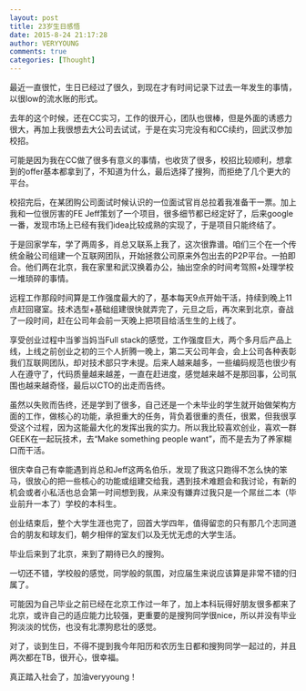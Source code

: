```yaml
---
layout: post
title: 23岁生日感悟
date: 2015-8-24 21:17:28
author: VERYYOUNG
comments: true
categories: [Thought]
---
```

最近一直很忙，生日已经过了很久，到现在才有时间记录下过去一年发生的事情，以很low的流水账的形式。

去年的这个时候，还在CC实习，工作的很开心，团队也很棒，但是外面的诱惑力很大，再加上我很想去大公司去试试，于是在实习完没有和CC续约，回武汉参加校招。

可能是因为我在CC做了很多有意义的事情，也收货了很多，校招比较顺利，想拿到的offer基本都拿到了，不知道为什么，最后选择了搜狗，而拒绝了几个更大的平台。


校招完后，在某团购公司面试时候认识的一位面试官肖总拉着我准备干一票。加上我和一位很厉害的FE Jeff策划了一个项目，很多细节都已经定好了，后来google一番，发现市场上已经有我们idea比较成熟的实现了，于是项目只能终结了。

于是回家学车，学了两周多，肖总又联系上我了，这次很靠谱。咱们三个在一个传统金融公司组建一个互联网团队，开始拯救公司原来外包出去的P2P平台。一拍即合。他们两在北京，我在家里和武汉换着办公，抽出空余的时间考驾照+处理学校一堆琐碎的事情。

远程工作那段时间算是工作强度最大的了，基本每天9点开始干活，持续到晚上11点赶回寝室。技术选型+基础组建很快就弄完了，元旦之后，再次来到北京，奋战了一段时间，赶在公司年会前一天晚上把项目给活生生的上线了。

享受创业过程中当爹当妈当Full stack的感觉，工作强度巨大，两个多月后产品上线，上线之前创业之初的三个人折腾一晚上，第二天公司年会，会上公司各种表彰我们互联网团队，却对技术部只字未提。后来人越来越多，一些编码规范也很少有人在遵守了，代码质量越来越差，一直在赶进度，感觉越来越不是那回事，公司氛围也越来越奇怪，最后以CTO的出走而告终。

虽然以失败而告终，还是学到了很多，自己还是一个未毕业的学生就开始做架构方面的工作，做核心的功能，承担重大的任务，背负着很重的责任，很累，但我很享受这个过程，因为这能最大化的发挥出我的实力。所以我比较喜欢创业，喜欢一群GEEK在一起玩技术，去“Make something people want”，而不是去为了养家糊口而干活。

很庆幸自己有幸能遇到肖总和Jeff这两名伯乐，发现了我这只跑得不怎么快的笨马，很放心的把一些核心的功能或组建交给我，遇到技术难题会和我讨论，有新的机会或者小私活也总会第一时间想到我，从来没有嫌弃过我只是一个屌丝二本（毕业前升一本了）学校的本科生。

创业结束后，整个大学生涯也完了，回首大学四年，值得留恋的只有那几个志同道合的朋友和球友们，朝夕相伴的室友们以及无忧无虑的大学生活。

毕业后来到了北京，来到了期待已久的搜狗。

一切还不错，学校般的感觉，同学般的氛围，对应届生来说应该算是非常不错的归属了。

可能因为自己毕业之前已经在北京工作过一年了，加上本科玩得好朋友很多都来了北京，或许自己的适应能力比较强，更重要的是搜狗同学很nice，所以并没有毕业狗淡淡的忧伤，也没有北漂狗悲壮的感觉。

对了，谈到生日，不得不提到我今年阳历和农历生日都和搜狗同学一起过的，并且两次都在TB，很开心，很幸福。


真正踏入社会了，加油veryyoung！







